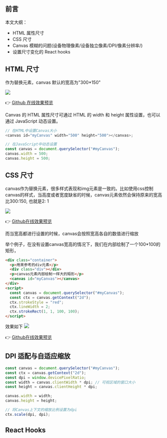 ## 前言

本文大纲：

- HTML 属性尺寸
- CSS 尺寸
- Canvas 模糊的问题(设备物理像素/设备独立像素/DPI/像素分辨率/)
- 设置尺寸变化的 React hooks

## HTML 尺寸

作为替换元素，canvas 默认的宽高为"300\*150"

![](https://cdn.jsdelivr.net/gh/chenxiaoyao6228/cloudimg@main/2023/canvas-default-size.png)

👉 [Github 在线效果预览](https://chenxiaoyao6228.github.io/html-preview/?https://github.com/chenxiaoyao6228/fe-notes/blob/main/Canvas/_demos/canvas-size/default.html)

Canvas 的 HTML 属性尺寸可通过 HTML 的 width 和 height 属性设置，也可以通过 JavaScript 动态设置。

```js
// 在HTML中设置Canvas大小
<canvas id="myCanvas" width="500" height="500"></canvas>;

// 在JavaScript中动态设置
const canvas = document.querySelector("#myCanvas");
canvas.width = 500;
canvas.height = 500;
```

## CSS 尺寸

canvas作为替换元素，很多样式表现和img元素是一致的。比如使用css控制canvas的样式，当高度或者宽度缺省的时候，canvas元素依然会保持原来的宽高比300:150, 也就是2: 1

![](../../cloudimg/2023/canvas-html-css-size-2.png)

👉 [Github在线效果预览](./_demos/canvas-size/html-css-size-2.html)

而当宽高都进行设置的时候，canvas会按照宽高各自的数值进行缩放

举个例子，在没有设置canvas宽高的情况下，我们在内部绘制了一个100*100的矩形，

```html
<div class="container">
  <p>用来参考的div元素</p>
  <div class="div"></div>
  <p>canvas元素内部绘制一样大的矩形</p>
  <canvas id="myCanvas"></canvas>
</div>
<script>
  const canvas = document.querySelector("#myCanvas");
  const ctx = canvas.getContext("2d");
  ctx.strokeStyle = "red";
  ctx.lineWidth = 2;
  ctx.strokeRect(1, 1, 100, 100);
</script>
```
效果如下
![](../../cloudimg/2023/canvas-size-html-css-size-1.png)

👉 [Github在线效果预览](./_demos/canvas-size/html-css-size-1.html)

## DPI 适配与自适应缩放

```js
const canvas = document.querySelector("#myCanvas");
const ctx = canvas.getContext("2d");
const dpi = window.devicePixelRatio;
const width = canvas.clientWidth * dpi; // 可视区域的窗口大小
const height = canvas.clientHeight * dpi;

canvas.width = width;
canvas.height = height;

// 将Canvas上下文的缩放比例设置为dpi
ctx.scale(dpi, dpi);
```

## React Hooks
